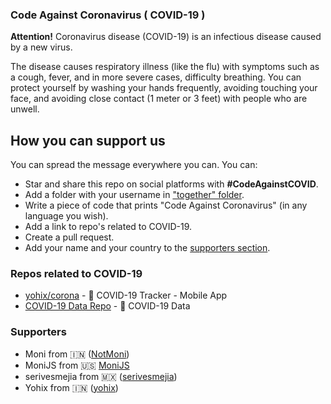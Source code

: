 ### Code Against Coronavirus ( COVID-19 )

**Attention!** Coronavirus disease (COVID-19) is an infectious disease caused by a new virus.

The disease causes respiratory illness (like the flu) with symptoms such as a cough, fever, and in more severe cases, difficulty breathing. You can protect yourself by washing your hands frequently, avoiding touching your face, and avoiding close contact (1 meter or 3 feet) with people who are unwell.

## How you can support us

You can spread the message everywhere you can. You can:

-   Star and share this repo on social platforms with **#CodeAgainstCOVID**.
-   Add a folder with your username in ["together" folder](/together).
-   Write a piece of code that prints "Code Against Coronavirus" (in any language you wish).
- Add a link to repo's related to COVID-19.
-   Create a pull request.
-   Add your name and your country to the [supporters section](https://github.com/NotMoni/code-against-coronavirus#Supporters).

### Repos related to COVID-19


- [yohix/corona](https://github.com/yohix/corona) - 🦠 COVID-19 Tracker - Mobile App
- [COVID-19 Data Repo](https://github.com/CSSEGISandData/COVID-19) - 🦠 COVID-19 Data

### Supporters

- Moni from 🇮🇳 ([NotMoni](https://github.com/NotMoni))
- MoniJS from 🇺🇸 [MoniJS](https://github.com/MoniJS)
- serivesmejia from 🇲🇽 ([serivesmejia](https://github.com/serivesmejia))
- Yohix from 🇮🇳 ([yohix](https://github.com/yohix))
